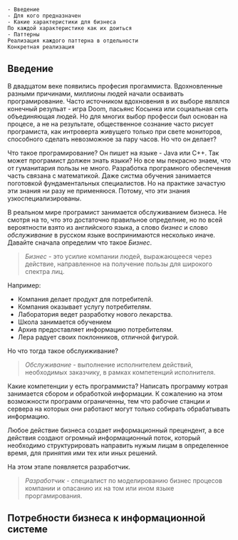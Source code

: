 ```
- Введение
- Для кого предназначен
- Какие характеристики для бизнеса
По каждой характеристике как их доиться
- Паттерны
Реализация каждого паттерна в отдельности
Конкретная реализация
```

## Введение

В двадцатом веке появились професия прогаммиста. Вдохновленные разными причинами, миллионы людей
начали осваивать програмирование. Часто источником вдохновения в их выборе являлся конечный
резульат - игра Doom, пасьянс Косынка или социальная сеть объединяющая людей. Но для многих
выбор професси был основан на процесе, а не на результате, общественное сознание часто рисует 
програмиста, как интроверта живущего только при свете мониторов, способного сделать невозможное 
за пару часов. Но что он делает?

Что такое програмирование? Он пишет на языке - Java или C++. Так может програмист должен знать
языки? Но все мы пекрасно знаем, что от гуманитария пользы не много. Разработка програмного 
обеспечения часть связана с математикой. Даже систма обучения занимается поготовкой 
фундаментальных специалистов. Но на практике зачастую эти знания ни разу не применяюся. Потому, 
что эти знания узкоспециализированы. 

В реальном мире програмист занимается обслуживанием бизнеса. Не смотря на то, что это достаточно
правильное определние, но по всей вероятности взято из английского языка, а слово _бизнес_ и 
слово _обслуживание_ в русском языке воспринимаются несколько иначе. 
 Давайте сначала определим что такое _Бизнес_.
 
 > _Бизнес_ - это усилие компании людей, выражающееся через действие, направленное
 на получение пользы для широкого спектра лиц.
 
 Например: 
 - Компания делает продукт для потребителй.
 - Компания оказывает услугу потребителям.
 - Лаборатория ведет разработку нового лекарства.
 - Школа занимается обучением
 - Архив предоставляет информацию потребителям.
 - Лера радует своих поклонников, отличной фигурой.
 
 Но что тогда такое обслуиживание? 
 
 > _Обслуживание_ - выполнение исполнителем действий, необходимых заказчику, в рамках 
 компетенций исполнителя.
 
Какие компетенции у есть программиста? Написать программу котрая занимается сбором и обработкой 
информации. К сожалению на этом возможности программ ограниченны, тем что рабочие станции и сервера
на которых они работают могут только собирать  обрабатывать информацию. 

Любое действие бизнеса создает информационный прецендент, а все действия создают огромный информационный
поток, который необходимо структурировать  направить нужым лицам в определенное время, для принятия ими
тех или иных решений.

На этом этапе появляется разработчик.

> _Разработчик_ - специалист по моделированию бизнес процесов компании и опасанию их
на том или ином языке проргамирования.

## Потребности бизнеса к информационной системе